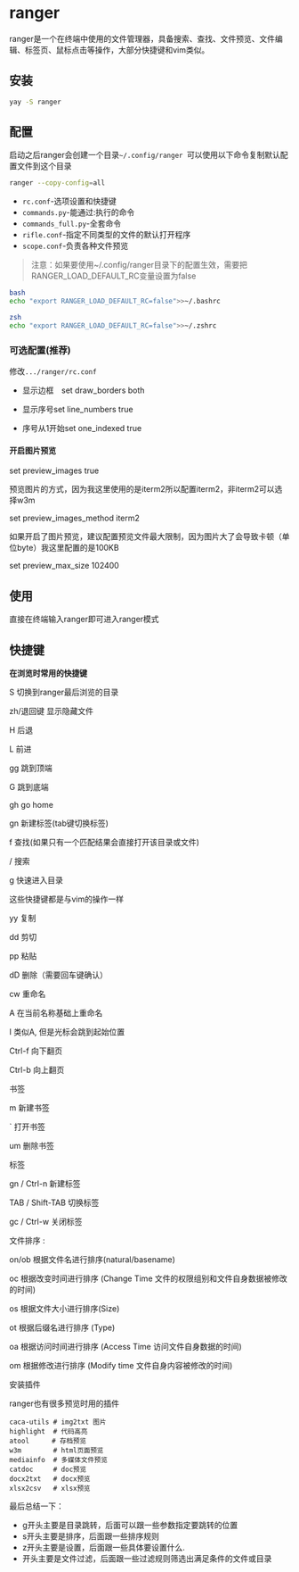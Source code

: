 # ranger

ranger是一个在终端中使用的文件管理器，具备搜索、查找、文件预览、文件编辑、标签页、鼠标点击等操作，大部分快捷键和vim类似。

## 安装

```bash
yay -S ranger
```

## 配置

启动之后ranger会创建一个目录`~/.config/ranger `可以使用以下命令复制默认配置文件到这个目录

```bash
ranger --copy-config=all
```

- `rc.conf`-选项设置和快捷键
- `commands.py`-能通过:执行的命令
- `commands_full.py`-全套命令
- `rifle.conf`-指定不同类型的文件的默认打开程序
- `scope.conf`-负责各种文件预览

> 注意：如果要使用~/.config/ranger目录下的配置生效，需要把RANGER_LOAD_DEFAULT_RC变量设置为false

```bash
bash
echo "export RANGER_LOAD_DEFAULT_RC=false">>~/.bashrc

zsh
echo "export RANGER_LOAD_DEFAULT_RC=false">>~/.zshrc
```



### 可选配置(推荐)

修改`.../ranger/rc.conf`

- 显示边框　set draw_borders both

- 显示序号set line_numbers true
- 序号从1开始set one_indexed true



#### 开启图片预览

set preview_images true

预览图片的方式，因为我这里使用的是iterm2所以配置iterm2，非iterm2可以选择w3m



set preview_images_method iterm2

如果开启了图片预览，建议配置预览文件最大限制，因为图片大了会导致卡顿（单位byte）我这里配置的是100KB



set preview_max_size 102400



## 使用

直接在终端输入ranger即可进入ranger模式


## 快捷键

**在浏览时常用的快捷键**

S   切换到ranger最后浏览的目录

zh/退回键  显示隐藏文件

H   后退

L   前进

gg  跳到顶端

G   跳到底端

gh  go home

gn  新建标签(tab键切换标签)

f   查找(如果只有一个匹配结果会直接打开该目录或文件)

/   搜索

g   快速进入目录

这些快捷键都是与vim的操作一样

yy      复制

dd      剪切

pp      粘贴

dD      删除（需要回车键确认）

cw      重命名

A       在当前名称基础上重命名

I       类似A, 但是光标会跳到起始位置

Ctrl-f  向下翻页

Ctrl-b  向上翻页

书签


m       新建书签

`       打开书签

um      删除书签

标签


gn / Ctrl-n        新建标签

TAB / Shift-TAB     切换标签

gc / Ctrl-w        关闭标签

文件排序 :


on/ob   根据文件名进行排序(natural/basename)

oc      根据改变时间进行排序 (Change Time 文件的权限组别和文件自身数据被修改的时间)

os      根据文件大小进行排序(Size)

ot      根据后缀名进行排序 (Type)

oa      根据访问时间进行排序 (Access Time 访问文件自身数据的时间)

om      根据修改进行排序 (Modify time 文件自身内容被修改的时间)

安装插件

ranger也有很多预览时用的插件

```text
caca-utils # img2txt 图片
highlight  # 代码高亮
atool　    # 存档预览
w3m        # html页面预览
mediainfo  # 多媒体文件预览
catdoc     # doc预览
docx2txt   # docx预览
xlsx2csv   # xlsx预览
```

最后总结一下：

- g开头主要是目录跳转，后面可以跟一些参数指定要跳转的位置
- s开头主要是排序，后面跟一些排序规则
- z开头主要是设置，后面跟一些具体要设置什么.
- 开头主要是文件过滤，后面跟一些过滤规则筛选出满足条件的文件或目录


